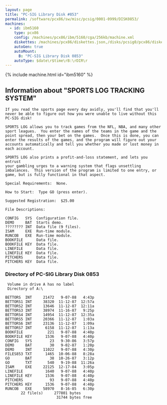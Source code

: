 ```yaml
---
layout: page
title: "PC-SIG Library Disk #853"
permalink: /software/pcx86/sw/misc/pcsig/0001-0999/DISK0853/
machines:
  - id: ibm5160
    type: pcx86
    config: /machines/pcx86/ibm/5160/cga/256kb/machine.xml
    diskettes: /machines/pcx86/diskettes.json,/disks/pcsig0/pcx86/diskettes.json
    autoGen: true
    autoMount:
      B: "PC-SIG Library Disk 0853"
    autoType: $date\r$time\rB:\rDIR\r
---
```


{% include machine.html id="ibm5160" %}

## Information about "SPORTS LOG TRACKING SYSTEM"

    If you read the sports page every day avidly, you'll find that you'll
    never be able to figure out how you were unable to live without this
    PC-SIG disk!
    
    SPORTS LOG allows you to track games from the NFL, NBA, and many other
    sport leagues.  You enter the names of the teams in the game and the
    point spread, then your bet on the games.  Once this is done, you can
    enter the results of the games, and the program will figure out your
    accounts automatically and tell you whether you made or lost money in
    each account.
    
    SPORTS LOG also prints a profit-and-loss statement, and lets you entrust
    your gambling urges to a warning system that flags unsettling
    imbalances.  This version of the program is limited to one entry, or
    game, but is fully functional in that aspect.
    
    Special Requirements:  None.
    
    How to Start:  Type GO (press enter).
    
    Suggested Registration:  $25.00
    
    File Descriptions:
    
    CONFIG   SYS  Configuration file.
    DEMO     BAT  Starts demo.
    ???????? INT  Data file (9 files).
    ISAM     EXE  Run-time module.
    RUNCOB   EXE  Run-time module.
    BOOKFILE      Data file.
    BOOKFILE KEY  Data file.
    LINEFILE      Data file.
    LINEFILE KEY  Data file.
    PITCHERS      Data file.
    PITCHERS KEY  Data file.

### Directory of PC-SIG Library Disk 0853

     Volume in drive A has no label
     Directory of A:\

    BETTORS  INT     21472   9-07-88   4:43p
    BETTORS1 INT     38320  11-12-87  12:57a
    BETTORS2 INT     13646  11-12-87  12:11a
    BETTORS3 INT     38974  11-16-87   9:25p
    BETTORS4 INT     14954  11-12-87  12:35a
    BETTORS5 INT     20366  11-12-87   1:03a
    BETTORS6 INT     23136  11-12-87   1:09a
    BETTORS7 INT      6158  11-12-87   1:13a
    BOOKFILE           221   9-07-88   4:40p
    BOOKFILE KEY      1536   9-07-88   4:40p
    CONFIG   SYS        23   9-30-86   3:57p
    DEMO     BAT        30   9-02-87   1:20p
    DEMO     INT     11022   9-07-88   4:30p
    FILES853 TXT      1465  10-06-88   8:28a
    GO       BAT        38  10-26-87   3:12p
    GO       TXT       540   9-19-88  11:26a
    ISAM     EXE     22125  12-17-84   3:05p
    LINEFILE          1640   9-07-88   4:40p
    LINEFILE KEY      1536   9-07-88   4:40p
    PITCHERS            93   9-07-88   4:40p
    PITCHERS KEY      1536   9-07-88   4:40p
    RUNCOB   EXE     58970   8-16-85   6:30p
           22 file(s)     277801 bytes
                           31744 bytes free
